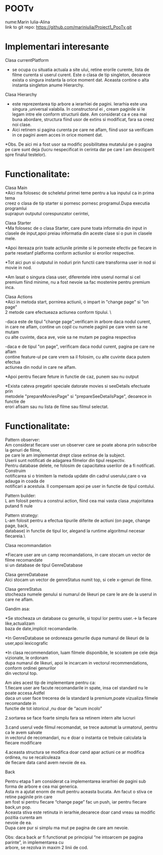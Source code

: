 
#    POOTv
nume:Marin Iulia-Alina\
link to git repo: https://github.com/mariniulia/Proiect1_PooTv.git

# Implementari interesante

Clasa currentPlatform
- se ocupa cu situatia actuala a site ului, retine erorile
  curente, lista de filme curenta si userul curent. Este o clasa de tip singleton,
  deoarece exista o singura instanta la orice moment dat. Aceasta contine o alta
  instanta singleton anume Hierarchy.

Clasa Hierarchy
- este reprezentarea tip arbore a ierarhiei de pagini. Ierarhia
  este una singura ,universal valabila. In constructorul ei , cream paginile si le
  legam intre ele conform structurii date. Am considerat ca e cea mai buna abordare,
  structura fiind usor de extins si modificat, fara sa creez noi clase.
- Aici retinem si pagina curenta pe care ne aflam, fiind usor sa verificam in ce
  pagini avem acces in orice moment dat.


*Obs. De aici mi a fost usor sa modific posibilitatea mutatului pe o pagina pe care
sunt deja (lucru nespecificat in cerinta dar pe care l am descoperit spre finalul testelor).

# Functionalitate:
Clasa Main\
*Aici ma folosesc de scheletul primei teme pentru a lua inputul ca in prima tema\
creez o clasa de tip starter si pornesc pornesc programul.Dupa executia programlui \
suprapun outputul corespunzator cerintei,

Clasa Starter\
*Ma folosesc de o clasa Starter, care pune toata informatia din input in clasele
de input,apoi preiau informatia din aceste clase si o pun in clasele mele.

*Apoi itereaza prin toate actiunile primite si le porneste efectiv pe fiecare in parte
resetanf platforma conform actiunilor si erorilor respective.

*Tot aici pun si outputul in noduri prin functii care transforma user in nod si
movie in nod.

*Am lasat o singura clasa user, diferentele intre userul normal si cel premium
fiind minime, nu a fost nevoie sa fac mostenire pentru premium inca.

Clasa Actions\
*Aici in metoda start, pornirea actiunii, o impart in "change page" si "on page"\
2 metode care efectueaza actiunea conform tipului. \

-daca este de tipul "change page",verificam in arbore daca nodul curent,\
in care ne aflam, contine un copil cu numele paginii pe care vrem sa ne mutam\
cu alte cuvinte, daca ave, voie sa ne mutam pe pagina respectiva

-daca e de tipul "on page", verificam daca nodul curent, pagina pe care ne aflam \
contine feature-ul pe care vrem sa il folosim, cu alte cuvinte daca putem efectua\
actiunea din nodul in care ne alfam.

*Apoi pentru fiecare feture in functie de caz, punem sau nu output

*Exista cateva pregatiri speciale datorate movies si seeDetails efectuate prin\
metodele "prepareMoviesPage" si "prepareSeeDetailsPage", deoarece in functie de\
erori afisam sau nu lista de filme sau filmul selectat.

# Functionalitate:
Pattern observer:\
Am considerat fiecare user un observer care se poate abona prin subscribe la genuri de filme,\
pe care le am implementat drept clase extinse de la subject.\
Userii sunt notificati de adagarea filmelor din tipul respectiv.\
Pentru database delete, ne folosim de capacitatea userilor de a fi notificati. Construim \
notificarea si o trimitem la metoda update din cadrul userului,care o va adauga in coada de\
notificari a acestuia. Il compensam apoi pe user in functie de tipul contului.

Pattern builder:\
L am folosit pentru a construi action, fiind cea mai vasta clasa ,majoritatea putand fi nule

Pattern strategy:\
L-am folosit pentru a efectua tipurile diferite de actiuni (on page, change page, back,\
database) in functie de tipul lor, alegand la runtime algoritmul necesar fiecareia.\

Clasa recommandation

*Fiecare user are un camp recomandations, in care stocam un vector de filme recomandate \
si un database de tipul GenreDatabase

Clasa genreDatabase\
Aici stocam un vector de genreStatus numit top, si cele x-genuri de filme. 

Clasa genreStatus\
stocheaza numele genului si numarul de likeuri pe care le are de la userul in care ne aflam.

Gandim asa:

*Se stocheaza un database cu genurile, si topul lor pentru user.-> la fiecare like,actualizam\
baza de date,implicit recomandarile.

*In GenreDatabase se ordoneaza genurile dupa numarul de likeuri de la user,apoi lexicografic

*In clasa recommendation, luam filmele disponibile, le scoatem pe cele deja vizionate, le ordonam\
dupa numarul de likeuri, apoi le incarcam in vectorul recommendations, conform ordinei genurilor\
din vectorul top.

Am ales acest tip de implementare pentru ca:\
1.fiecare user are facute recomandarile in spate, insa cel standard nu le poate accesa.Astfel\
daca un user face trecerea de la standard la premium,poate vizualiza filmele recomandate in \
functie de tot istoricul ,nu doar de “acum incolo”

2.sortarea se face foarte simplu fara sa retinem intern alte lucruri

3.cand userul vede filmul recomandat, se trece automat la urmatorul, pentru ca le avem salvate\
in vectorul de recomandari, nu e doar o instanta ce trebuie calculata la fiecare modificare

4.aceasta structura se modifica doar cand apar actiuni ce ar modifica ordinea, nu se recalculeaza\
de fiecare data cand avem nevoie de ea.

Back

Pentru etapa 1 am considerat ca implementarea ierarhiei de pagini sub forma de arbore e cea mai
generica.\
Asta m a ajutat enorm de mult pentru aceasta bucata. Am facut o stiva ce retine paginile prin care\
am fost si pentru fiecare “change page” fac un push, iar pentru fiecare back,un pop.\
Aceasta stiva este retinuta in ierarhie,deoarece doar cand vreau sa modific pozitia curenta am\
nevoie de ea.\
Dupa care pur si simplu ma mut pe pagina de care am nevoie.

Obs: daca back ar fi functionat pe principiul “ne intoarcem pe pagina parinte”, in implementarea cu \
arbore, se rezolva in maxim 2 linii de cod.
